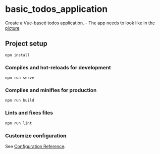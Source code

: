 # basic_todos_application

Create a Vue-based todos application.
    - The app needs to look like in [the picture](https://ibb.co/iZwAJ8)

## Project setup
```
npm install
```

### Compiles and hot-reloads for development
```
npm run serve
```

### Compiles and minifies for production
```
npm run build
```

### Lints and fixes files
```
npm run lint
```

### Customize configuration
See [Configuration Reference](https://cli.vuejs.org/config/).
